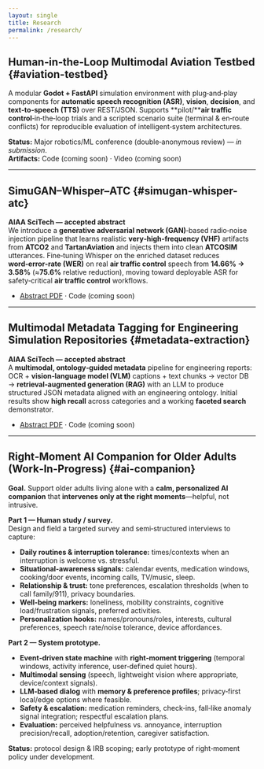 ```yaml
---
layout: single
title: Research
permalink: /research/
---
```


## Human‑in‑the‑Loop Multimodal Aviation Testbed  {#aviation-testbed}
A modular **Godot + FastAPI** simulation environment with plug‑and‑play components for **automatic speech recognition (ASR)**, **vision**, **decision**, and **text‑to‑speech (TTS)** over REST/JSON. Supports **pilot/****air traffic control**‑in‑the‑loop trials and a scripted scenario suite (terminal & en‑route conflicts) for reproducible evaluation of intelligent‑system architectures.

**Status:** Major robotics/ML conference (double‑anonymous review) — *in submission*.  
**Artifacts:** Code (coming soon) · Video (coming soon)

---

## SimuGAN–Whisper–ATC  {#simugan-whisper-atc}
**AIAA SciTech — accepted abstract**  
We introduce a **generative adversarial network (GAN)**‑based radio‑noise injection pipeline that learns realistic **very‑high‑frequency (VHF)** artifacts from **ATCO2** and **TartanAviation** and injects them into clean **ATCOSIM** utterances. Fine‑tuning Whisper on the enriched dataset reduces **word‑error‑rate (WER)** on real **air traffic control** speech from **14.66% → 3.58%** (≈**75.6%** relative reduction), moving toward deployable ASR for safety‑critical **air traffic control** workflows.

- [Abstract PDF](/assets/papers/simugan_whisper_atc.pdf) · Code (coming soon)

---

## Multimodal Metadata Tagging for Engineering Simulation Repositories  {#metadata-extraction}
**AIAA SciTech — accepted abstract**  
A **multimodal, ontology‑guided metadata** pipeline for engineering reports: OCR + **vision‑language model (VLM)** captions + text chunks → vector DB → **retrieval‑augmented generation (RAG)** with an LLM to produce structured JSON metadata aligned with an engineering ontology. Initial results show **high recall** across categories and a working **faceted search** demonstrator.

- [Abstract PDF](/assets/papers/multimodal_extraction.pdf) · Code (coming soon)

---

## Right‑Moment AI Companion for Older Adults (Work‑In‑Progress)  {#ai-companion}
**Goal.** Support older adults living alone with a **calm, personalized AI companion** that **intervenes only at the right moments**—helpful, not intrusive.

**Part 1 — Human study / survey.**  
Design and field a targeted survey and semi‑structured interviews to capture:
- **Daily routines & interruption tolerance:** times/contexts when an interruption is welcome vs. stressful.  
- **Situational‑awareness signals:** calendar events, medication windows, cooking/door events, incoming calls, TV/music, sleep.  
- **Relationship & trust:** tone preferences, escalation thresholds (when to call family/911), privacy boundaries.  
- **Well‑being markers:** loneliness, mobility constraints, cognitive load/frustration signals, preferred activities.  
- **Personalization hooks:** names/pronouns/roles, interests, cultural preferences, speech rate/noise tolerance, device affordances.

**Part 2 — System prototype.**  
- **Event‑driven state machine** with **right‑moment triggering** (temporal windows, activity inference, user‑defined quiet hours).  
- **Multimodal sensing** (speech, lightweight vision where appropriate, device/context signals).  
- **LLM‑based dialog** with **memory & preference profiles**; privacy‑first local/edge options where feasible.  
- **Safety & escalation:** medication reminders, check‑ins, fall‑like anomaly signal integration; respectful escalation plans.  
- **Evaluation:** perceived helpfulness vs. annoyance, interruption precision/recall, adoption/retention, caregiver satisfaction.

**Status:** protocol design & IRB scoping; early prototype of right‑moment policy under development.
